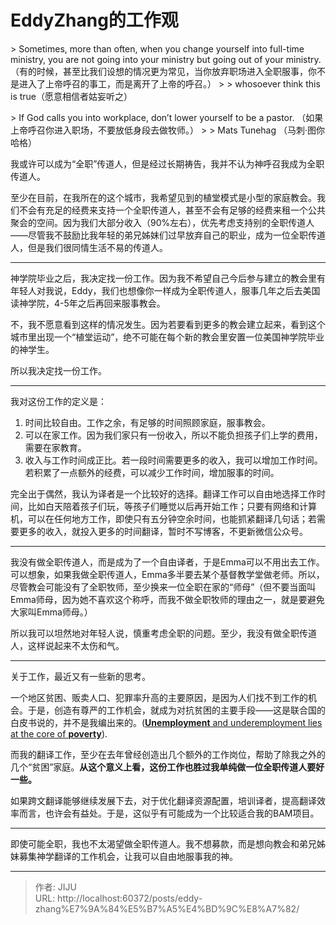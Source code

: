 # EddyZhang的工作观


&gt; Sometimes, more than often, when you change yourself into full-time ministry, you are not going into your ministry but going out of your ministry. （有的时候，甚至比我们设想的情况更为常见，当你放弃职场进入全职服事，你不是进入了上帝呼召的事工，而是离开了上帝的呼召。）
&gt; 
&gt; whosoever think this is true（愿意相信者姑妄听之）

&gt; If God calls you into workplace, don’t lower yourself to be a pastor. （如果上帝呼召你进入职场，不要放低身段去做牧师。）
&gt; 
&gt; Mats Tunehag （马刺·图你哈格）

我或许可以成为“全职”传道人，但是经过长期祷告，我并不认为神呼召我成为全职传道人。

至少在目前，在我所在的这个城市，我希望见到的植堂模式是小型的家庭教会。我们不会有充足的经费来支持一个全职传道人，甚至不会有足够的经费来租一个公共聚会的空间。因为我们大部分收入（90%左右），优先考虑支持别的全职传道人——尽管我不鼓励比我年轻的弟兄姊妹们过早放弃自己的职业，成为一位全职传道人，但是我们很同情生活不易的传道人。

---

神学院毕业之后，我决定找一份工作。因为我不希望自己今后参与建立的教会里有年轻人对我说，Eddy，我们也想像你一样成为全职传道人，服事几年之后去美国读神学院，4-5年之后再回来服事教会。

不，我不愿意看到这样的情况发生。因为若要看到更多的教会建立起来，看到这个城市里出现一个“植堂运动”，绝不可能在每个新的教会里安置一位美国神学院毕业的神学生。

所以我决定找一份工作。

---

我对这份工作的定义是：

1. 时间比较自由。工作之余，有足够的时间照顾家庭，服事教会。
2. 可以在家工作。因为我们家只有一份收入，所以不能负担孩子们上学的费用，需要在家教育。
3. 收入与工作时间成正比。若一段时间需要更多的收入，我可以增加工作时间。若积累了一点额外的经费，可以减少工作时间，增加服事的时间。

完全出于偶然，我认为译者是一个比较好的选择。翻译工作可以自由地选择工作时间，比如白天陪着孩子们玩，等孩子们睡觉以后再开始工作；只要有网络和计算机，可以在任何地方工作，即使只有五分钟空余时间，也能抓紧翻译几句话；若需要更多的收入，就投入更多的时间翻译，暂时不写博客，不更新微信公众号。

---

我没有做全职传道人，而是成为了一个自由译者，于是Emma可以不用出去工作。可以想象，如果我做全职传道人，Emma多半要去某个基督教学堂做老师。所以，尽管教会可能没有了全职牧师，至少换来一位全职在家的“师母”（但不要当面叫Emma师母，因为她不喜欢这个称呼，而我不做全职牧师的理由之一，就是要避免大家叫Emma师母。）

所以我可以坦然地对年轻人说，慎重考虑全职的问题。至少，我没有做全职传道人，这样说起来不太伤和气。

---

关于工作，最近又有一些新的思考。

一个地区贫困、贩卖人口、犯罪率升高的主要原因，是因为人们找不到工作的机会。于是，创造有尊严的工作机会，就成为对抗贫困的主要手段——这是联合国的白皮书说的，并不是我编出来的。([**Unemployment** and underemployment lies at the core of **poverty**](https://www.un.org/development/desa/socialperspectiveondevelopment/issues.html)).

而我的翻译工作，至少在去年曾经创造出几个额外的工作岗位，帮助了除我之外的几个“贫困”家庭。**从这个意义上看，这份工作也胜过我单纯做一位全职传道人要好一些。**

如果跨文翻译能够继续发展下去，对于优化翻译资源配置，培训译者，提高翻译效率而言，也许会有益处。于是，这似乎有可能成为一个比较适合我的BAM项目。

---

即使可能全职，我也不太渴望做全职传道人。我不想募款，而是想向教会和弟兄姊妹募集神学翻译的工作机会，让我可以自由地服事我的神。



---

> 作者: JIJU  
> URL: http://localhost:60372/posts/eddy-zhang%E7%9A%84%E5%B7%A5%E4%BD%9C%E8%A7%82/  

